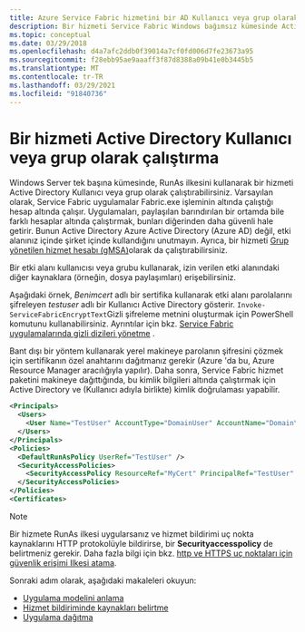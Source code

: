 ```yaml
---
title: Azure Service Fabric hizmetini bir AD Kullanıcı veya grup olarak çalıştırma
description: Bir hizmeti Service Fabric Windows bağımsız kümesinde Active Directory Kullanıcı veya grup olarak çalıştırmayı öğrenin.
ms.topic: conceptual
ms.date: 03/29/2018
ms.openlocfilehash: d4a7afc2ddb0f39014a7cf0fd006d7fe23673a95
ms.sourcegitcommit: f28ebb95ae9aaaff3f87d8388a09b41e0b3445b5
ms.translationtype: MT
ms.contentlocale: tr-TR
ms.lasthandoff: 03/29/2021
ms.locfileid: "91840736"
---
```

# <a name="run-a-service-as-an-active-directory-user-or-group"></a>Bir hizmeti Active Directory Kullanıcı veya grup olarak çalıştırma
Windows Server tek başına kümesinde, RunAs ilkesini kullanarak bir hizmeti Active Directory Kullanıcı veya grup olarak çalıştırabilirsiniz.  Varsayılan olarak, Service Fabric uygulamalar Fabric.exe işleminin altında çalıştığı hesap altında çalışır. Uygulamaları, paylaşılan barındırılan bir ortamda bile farklı hesaplar altında çalıştırmak, bunları diğerinden daha güvenli hale getirir. Bunun Active Directory Azure Active Directory (Azure AD) değil, etki alanınız içinde şirket içinde kullandığını unutmayın.  Ayrıca, bir hizmeti [Grup yönetilen hizmet hesabı (gMSA)](service-fabric-run-service-as-gmsa.md)olarak da çalıştırabilirsiniz.

Bir etki alanı kullanıcısı veya grubu kullanarak, izin verilen etki alanındaki diğer kaynaklara (örneğin, dosya paylaşımları) erişebilirsiniz.

Aşağıdaki örnek, *Benimcert* adlı bir sertifika kullanarak etki alanı parolalarını şifreleyen *testuser* adlı bir Kullanıcı Active Directory gösterir. `Invoke-ServiceFabricEncryptText`Gizli şifreleme metnini oluşturmak için PowerShell komutunu kullanabilirsiniz. Ayrıntılar için bkz. [Service Fabric uygulamalarında gizli dizileri yönetme](service-fabric-application-secret-management.md) .

Bant dışı bir yöntem kullanarak yerel makineye parolanın şifresini çözmek için sertifikanın özel anahtarını dağıtmanız gerekir (Azure 'da bu, Azure Resource Manager aracılığıyla yapılır). Daha sonra, Service Fabric hizmet paketini makineye dağıttığında, bu kimlik bilgileri altında çalıştırmak için Active Directory ve (Kullanıcı adıyla birlikte) kimlik doğrulaması yapabilir.

```xml
<Principals>
  <Users>
    <User Name="TestUser" AccountType="DomainUser" AccountName="Domain\User" Password="[Put encrypted password here using MyCert certificate]" PasswordEncrypted="true" />
  </Users>
</Principals>
<Policies>
  <DefaultRunAsPolicy UserRef="TestUser" />
  <SecurityAccessPolicies>
    <SecurityAccessPolicy ResourceRef="MyCert" PrincipalRef="TestUser" GrantRights="Full" ResourceType="Certificate" />
  </SecurityAccessPolicies>
</Policies>
<Certificates>
```

> [!NOTE] 
> Bir hizmete RunAs ilkesi uygularsanız ve hizmet bildirimi uç nokta kaynaklarını HTTP protokolüyle bildirirse, bir **Securityaccesspolicy** de belirtmeniz gerekir.  Daha fazla bilgi için bkz. [http ve HTTPS uç noktaları için güvenlik erişimi Ilkesi atama](service-fabric-assign-policy-to-endpoint.md). 
>

<!--Every topic should have next steps and links to the next logical set of content to keep the customer engaged-->
Sonraki adım olarak, aşağıdaki makaleleri okuyun:
* [Uygulama modelini anlama](service-fabric-application-model.md)
* [Hizmet bildiriminde kaynakları belirtme](service-fabric-service-manifest-resources.md)
* [Uygulama dağıtma](service-fabric-deploy-remove-applications.md)

[image1]: ./media/service-fabric-application-runas-security/copy-to-output.png
